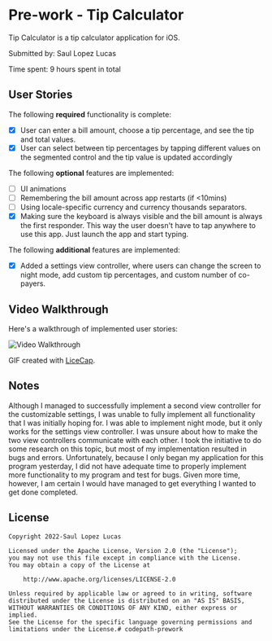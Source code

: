 # Pre-work - Tip Calculator

Tip Calculator is a tip calculator application for iOS.

Submitted by: Saul Lopez Lucas

Time spent: 9 hours spent in total

## User Stories

The following **required** functionality is complete:

* [X] User can enter a bill amount, choose a tip percentage, and see the tip and total values.
* [X] User can select between tip percentages by tapping different values on the segmented control and the tip value is updated accordingly

The following **optional** features are implemented:

* [ ] UI animations
* [ ] Remembering the bill amount across app restarts (if <10mins)
* [ ] Using locale-specific currency and currency thousands separators.
* [X] Making sure the keyboard is always visible and the bill amount is always the first responder. This way the user doesn't have to tap anywhere to use this app. Just launch the app and start typing.

The following **additional** features are implemented:

- [X] Added a settings view controller, where users can change the screen to night mode, add custom tip percentages, and custom number of co-payers. 

## Video Walkthrough

Here's a walkthrough of implemented user stories:

<img src='http://i.imgur.com/link/to/your/gif/file.gif' title='Video Walkthrough' width='' alt='Video Walkthrough' />

GIF created with [LiceCap](http://www.cockos.com/licecap/).

## Notes
Although I managed to successfully implement a second view controller for the customizable settings, I was unable to fully implement all functionality that I was initially hoping for. 
I was able to implement night mode, but it only works for the settings view controller. I was unsure about how to make the two view controllers communicate with each other. I took the 
initiative to do some research on this topic, but most of my implementation resulted in bugs and errors. Unfortunately, because I only began my application for this program yesterday,
I did not have adequate time to properly implement more functionality to my program and test for bugs. Given more time, however, I am certain I would have managed to get everything I wanted to get done completed. 

## License

    Copyright 2022-Saul Lopez Lucas

    Licensed under the Apache License, Version 2.0 (the "License");
    you may not use this file except in compliance with the License.
    You may obtain a copy of the License at

        http://www.apache.org/licenses/LICENSE-2.0

    Unless required by applicable law or agreed to in writing, software
    distributed under the License is distributed on an "AS IS" BASIS,
    WITHOUT WARRANTIES OR CONDITIONS OF ANY KIND, either express or implied.
    See the License for the specific language governing permissions and
    limitations under the License.# codepath-prework
